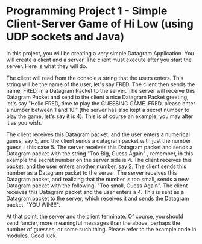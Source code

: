 # Programming Project 1 -  Simple Client-Server Game of Hi Low (using UDP sockets and Java) #
In this project, you will be creating a very simple Datagram Application. You will create a client and a server. The client must execute after you start the server. Here is what they will do.

The client will read from the console a string that the users enters. This string will be the name of the user, let's say FRED. The client then sends the name, FRED, in a Datagram Packet to the server. The server will receive this Datagram Packet and send to the client a nice Datagram Packet greeting, let's say "Hello FRED, time to play the GUESSING GAME. FRED, please enter a number between 1 and 10." (the server has also kept a secret number to play the game, let's say it is 4). This is of course an example, you may alter it as you wish.

The client receives this Datagram packet, and the user enters a numerical guess, say 5, and the client sends a datagram packet with just the number guess, i this case 5. The server receives this Datagram packet and sends a Datagram packet with the string "Too Big, Guess Again" , remember, in this example the secret number on the server side is 4. The client receives this packet, and the user enters another number, say 2. The client sends this number as a Datagram packet to the server. The server receives this Datagram packet, and realizing that the number is too small, sends a new Datagram packet with the following. "Too small, Guess Again". The client receives this Datagram packet and the user enters a 4. This is sent as a Datagram packet to the server, which receives it and sends the Datagram packet, "YOU WIN!!!".

At that point, the server and the client terminate. Of course, you should send fancier, more meaningful messages than the above, perhaps the number of guesses, or some such thing. Please refer to the example code in modules. Good luck.

